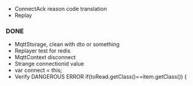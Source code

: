 * ConnectAck reason code translation
* Replay

### DONE

* MqttStorage, clean with dto or something
* Replayer test for redis
* MqttContext disconnect
* Strange connectionid value
* var connect = this;
* Verify DANGEROUS ERROR if(toRead.getClass()==item.getClass()) {

